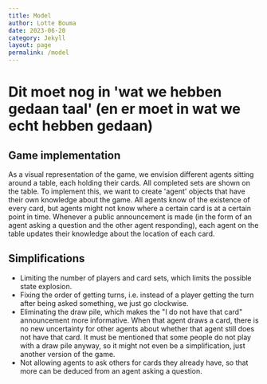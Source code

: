 ```yaml
---
title: Model 
author: Lotte Bouma
date: 2023-06-20
category: Jekyll
layout: page
permalink: /model
---
```


# Dit moet nog in 'wat we hebben gedaan taal' (en er moet in wat we echt hebben gedaan)

## Game implementation
As a visual representation of the game, we envision different agents sitting around a table, each holding their cards. All completed sets are shown on the table. To implement this, we want to create 'agent' objects that have their own knowledge about the game. All agents know of the existence of every card, but agents might not know where a certain card is at a certain point in time. Whenever a public announcement is made (in the form of an agent asking a question and the other agent responding), each agent on the table updates their knowledge about the location of each card.

## Simplifications
* Limiting the number of players and card sets, which limits the possible state explosion.
* Fixing the order of getting turns, i.e. instead of a player getting the turn after being asked something, we just go clockwise.
* Eliminating the draw pile, which makes the "I do not have that card" announcement more informative. When that agent draws a card, there is no new uncertainty for other agents about whether that agent still does not have that card. It must be mentioned that some people do not play with a draw pile anyway, so it might not even be a simplification, just another version of the game.
* Not allowing agents to ask others for cards they already have, so that more can be deduced from an agent asking a question.